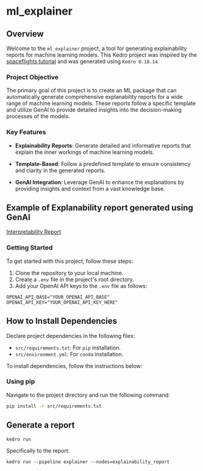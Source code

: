 # ml_explainer

## Overview

Welcome to the `ml_explainer` project, a tool for generating explainability reports for machine learning models. This Kedro project was inspired by the [spaceflights tutorial](https://docs.kedro.org/en/stable/tutorial/spaceflights_tutorial.html) and was generated using `Kedro 0.18.14`.

### Project Objective

The primary goal of this project is to create an ML package that can automatically generate comprehensive explanability reports for a wide range of machine learning models. These reports follow a specific template and utilize GenAI to provide detailed insights into the decision-making processes of the models.

### Key Features

- **Explainability Reports**: Generate detailed and informative reports that explain the inner workings of machine learning models.

- **Template-Based**: Follow a predefined template to ensure consistency and clarity in the generated reports.

- **GenAI Integration**: Leverage GenAI to enhance the explanations by providing insights and context from a vast knowledge base.

## Example of Explanability report generated using GenAI

[Interpretability Report](https://github.com/matheus695p/explainability-ml-models/blob/main/ExplainabilityReport.md)

### Getting Started

To get started with this project, follow these steps:

1. Clone the repository to your local machine.
2. Create a `.env` file in the project's root directory.
3. Add your OpenAI API keys to the `.env` file as follows:

```env
OPENAI_API_BASE="YOUR_OPENAI_API_BASE"
OPENAI_API_KEY="YOUR_OPENAI_API_KEY_HERE"
```

## How to Install Dependencies

Declare project dependencies in the following files:

- `src/requirements.txt`: For `pip` installation.
- `src/environment.yml`: For `conda` installation.

To install dependencies, follow the instructions below:

### Using pip

Navigate to the project directory and run the following command:

```bash
pip install -r src/requirements.txt
```

## Generate a report
```
kedro run
```

Specifically to the report:


```
kedro run --pipeline explainer --nodes=explainability_report
```
